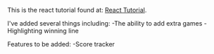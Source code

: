 This is the react tutorial found at: [React Tutorial](https://reactjs.org/tutorial/tutorial.html).

I've added several things including:
-The ability to add extra games
-Highlighting winning line

Features to be added:
-Score tracker
